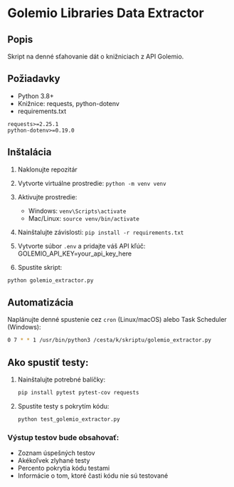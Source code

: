 # Golemio Libraries Data Extractor

## Popis
Skript na denné sťahovanie dát o knižniciach z API Golemio.

## Požiadavky
- Python 3.8+
- Knižnice: requests, python-dotenv
- requirements.txt
```
requests>=2.25.1
python-dotenv>=0.19.0
```
## Inštalácia
1. Naklonujte repozitár
2. Vytvorte virtuálne prostredie: `python -m venv venv`
3. Aktivujte prostredie:
   - Windows: `venv\Scripts\activate`
   - Mac/Linux: `source venv/bin/activate`
4. Nainštalujte závislosti: 
```pip install -r requirements.txt```


5. Vytvorte súbor `.env` a pridajte váš API kľúč: GOLEMIO_API_KEY=your_api_key_here
6. Spustite skript: 
```bash
python golemio_extractor.py
```

## Automatizácia
Naplánujte denné spustenie cez `cron` (Linux/macOS) alebo Task Scheduler (Windows):
```bash
0 7 * * 1 /usr/bin/python3 /cesta/k/skriptu/golemio_extractor.py
```

## Ako spustiť testy:

1. Nainštalujte potrebné balíčky:
   ```bash
   pip install pytest pytest-cov requests
   ```
2. Spustite testy s pokrytím kódu:
   ```bash
   python test_golemio_extractor.py
   ```

### Výstup testov bude obsahovať:

-  Zoznam úspešných testov
-  Akékoľvek zlyhané testy
-  Percento pokrytia kódu testami
-  Informácie o tom, ktoré časti kódu nie sú testované
